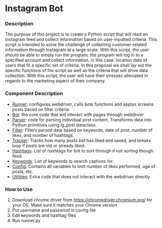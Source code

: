 # Instagram Bot

### Description
The purpose of this project is to create a Python script that will read an Instagram feed and collect information based on user-inputted criteria. This script is intended to solve the challenge of collecting customer-related information through Instagram at a large scale. With this script, the user should be able to simply run the program; the program will log in to a specified account and collect information, in this case: location data of users that fit a specific set of criteria. In this proposal we shall lay out the specific functions of the script as well as the criteria that will drive data collection. With this script, the user will have their stresses alleviated in regards to the marketing aspect of their company.

### Component Description

- [Runner](runner.py): configures webdriver, calls bots functions and applys screens posts based on filter criteria
- [Bot](bot.py): the core code that will interact with pages through webdriver
- [Parser](post_parser.py): code for parsing individual post content. Transforms data into Python primitives using ig_post dataclass.
- [Filter](post_filter.py): Filters parsed data based on keywords, date of post, number of likes, and number of hashtags.
- [Tracker](post_tracker.py): Tracks how many posts bot has liked and saved, and breaks loop if posts are old or already liked.
- [Hashtags](hashtags.py): List of hashtags for bot to sort through if not sorting though feed.
- [Keywords](key_words.py): List of keywords to search captions for.
- [Config](config.py): Contains all variables to limit number of likes performed, age of posts, etc.
- [Utilities](utilites.py): Extra code that does not interact with the webdriver directly

### How to Use
1. Download chrome driver from https://chromedriver.chromium.org/ for your OS. Make sure it matches your Chrome version
2. Put username and password in config file
3. Edit keywords and hashtag files 
4. Run runner.py